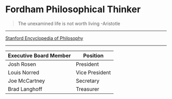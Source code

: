 # Fordham Philosophical Thinker


>The unexamined life is not worth living
      -Aristotle

* * * 

[Stanford Encyclopedia of Philosophy][Stanford Encyclopedia]

[stanford encyclopedia]: https://plato.stanford.edu/

--------

Executive Board Member | Position
---------------------- | --------
Josh Rosen | President
Louis Norred | Vice President
Joe McCartney | Secretary
Brad Langhoff | Treasurer


































